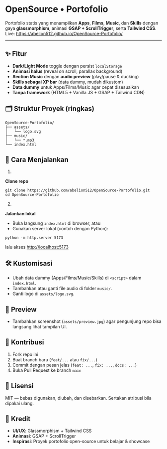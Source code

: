 # OpenSource • Portofolio 

Portofolio statis yang menampilkan **Apps**, **Films**, **Music**, dan **Skills** dengan gaya **glassmorphism**, animasi **GSAP + ScrollTrigger**, serta **Tailwind CSS**.  
Live: https://abelion512.github.io/OpenSource-Portofolio/ 

---  

## ✨ Fitur 
- **Dark/Light Mode** toggle dengan persist `localStorage`
- **Animasi halus** (reveal on scroll, parallax background)
- **Section Music** dengan **audio preview** (play/pause & ducking)
- **Skills sebagai XP bar** (data dummy, mudah dikustom)
- **Data dummy** untuk Apps/Films/Music agar cepat disesuaikan
- **Tanpa framework** (HTML5 + Vanilla JS + GSAP + Tailwind CDN)

## 🗂️ Struktur Proyek (ringkas)
```text
OpenSource-Portofolio/
├── assets/
│   └── logo.svg
├── music/
│   └── *.mp3
└── index.html
```

## 🚀 Cara Menjalankan    
1.    
**Clone repo**  
 ```text
git clone https://github.com/abelion512/OpenSource-Portofolio.git
cd OpenSource-Portofolio
```
   
2.    
**Jalankan lokal**  
  - Buka langsung `index.html` di browser, atau    
  - Gunakan server lokal (contoh dengan Python):
```text
python -m http.server 5173
```
lalu akses [http://localhost:5173](http://localhost:5173)    
    
## 🛠️ Kustomisasi    
- Ubah data dummy (Apps/Films/Music/Skills) di `<script>` dalam `index.html`.   
- Tambahkan atau ganti file audio di folder `music/`.   
- Ganti logo di `assets/logo.svg`.  
      
## 📸 Preview   
- Tambahkan screenshot (`assets/preview.jpg`) agar pengunjung repo bisa langsung lihat tampilan UI.  
    
## 🤝 Kontribusi   
1. Fork repo ini   
2. Buat branch baru (`feat/...` atau `fix/...`)  
3. Commit dengan pesan jelas (`feat: ...`, `fix: ...`, `docs: ...`)   
4. Buka Pull Request ke branch `main`  
   
     
## 📄 Lisensi     
MIT — bebas digunakan, diubah, dan disebarkan. Sertakan atribusi bila dipakai ulang.  
    
## 🙌 Kredit        
- **UI/UX**: Glassmorphism + Tailwind CSS  
- **Animasi**: GSAP + ScrollTrigger 
- **Inspirasi**: Proyek portofolio open-source untuk belajar & showcase
